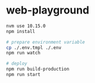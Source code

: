 # web-playground

```bash
nvm use 10.15.0
npm install

# prepare environment variable
cp ./.env.tmpl ./.env
npm run watch

# deploy
npm run build-production
npm run start
```
